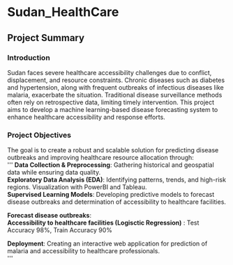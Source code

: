 # Sudan_HealthCare  

## Project Summary  

### Introduction  
Sudan faces severe healthcare accessibility challenges due to conflict, displacement, and resource constraints. Chronic diseases such as diabetes and hypertension, along with frequent outbreaks of infectious diseases like malaria, exacerbate the situation. Traditional disease surveillance methods often rely on retrospective data, limiting timely intervention. This project aims to develop a machine learning-based disease forecasting system to enhance healthcare accessibility and response efforts.  
 

### Project Objectives  

The goal is to create a robust and scalable solution for predicting disease outbreaks and improving healthcare resource allocation through:  
'''
**Data Collection & Preprocessing**: Gathering historical and geospatial data while ensuring data quality.  
**Exploratory Data Analysis (EDA)**: Identifying patterns, trends, and high-risk regions. Visualization with PowerBI and Tableau.   
**Supervised Learning Models**: Developing predictive models to forecast disease outbreaks and determination of accessibility to healthcare facilities.   
   
   **Forecast disease outbreaks**:    
   **Accessibility to healthcare facilities (Logisctic Regression)** : Test Accuracy 98%, Train Accuracy 90%   
   
**Deployment**: Creating an interactive web application for prediction of malaria and accessibility to healthcare professionals.    
'''




